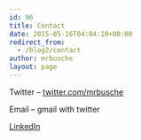 ```yaml
---
id: 96
title: Contact
date: 2015-05-16T04:04:10+00:00
redirect_from:
  - /blog2/contact
author: mrbusche
layout: page
---
```


Twitter &#8211; <a href="http://twitter.com/mrbusche" target="_blank">twitter.com/mrbusche</a>

Email &#8211; gmail with twitter

<a href="https://www.linkedin.com/in/mrbusche" target="_blank">LinkedIn</a>

